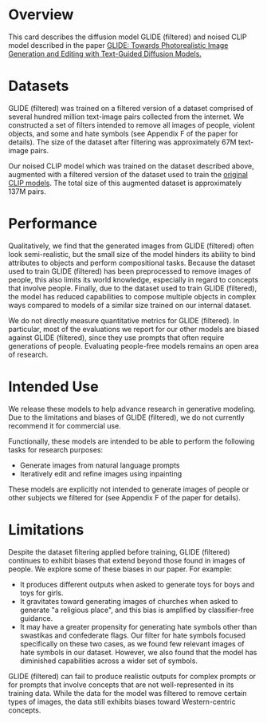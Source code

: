 # Overview

This card describes the diffusion model GLIDE (filtered) and noised CLIP model described in the paper [GLIDE: Towards
Photorealistic Image Generation and Editing with Text-Guided Diffusion Models.][glide_arxiv]

[glide_arxiv]: TODO

# Datasets

GLIDE (filtered) was trained on a filtered version of a dataset comprised of several hundred million text-image pairs
collected from the internet. We constructed a set of filters intended to remove all images of people, violent objects, and some
and hate symbols (see Appendix F of the paper for details). The size of the dataset after filtering was approximately
67M text-image pairs.

Our noised CLIP model which was trained on the dataset described above, augmented with a filtered version of the dataset used
to train the [original CLIP models](https://github.com/openai/clip). The total size of this augmented dataset is approximately 137M pairs.

# Performance

Qualitatively, we find that the generated images from GLIDE (filtered) often look semi-realistic, but the small size of the model hinders
its ability to bind attributes to objects and perform compositional tasks. Because the dataset used to train GLIDE
(filtered) has been preprocessed to remove images of people, this also limits its world knowledge, especially in regard
to concepts that involve people.
Finally, due to the dataset used to train GLIDE (filtered), the model has reduced capabilities to compose multiple objects in complex ways compared to models of a similar size trained on our internal dataset.

We do not directly measure quantitative metrics for GLIDE (filtered). In particular, most of the evaluations we report for our other models are biased against GLIDE (filtered), since they use prompts that often require generations of people. Evaluating people-free models remains an open area of research.

# Intended Use

We release these models to help advance research in generative modeling. Due to the limitations and biases of GLIDE (filtered), we do not currently recommend it for commercial use.

Functionally, these models are intended to be able to perform the following tasks for research purposes:
 * Generate images from natural language prompts
 * Iteratively edit and refine images using inpainting

These models are explicitly not intended to generate images of people or other subjects we filtered for (see Appendix F of the paper for details).

# Limitations

Despite the dataset filtering applied before training, GLIDE (filtered) continues to exhibit biases that extend beyond those found in images of people.
We explore some of these biases in our paper. For example:

  * It produces different outputs when asked to generate toys for boys and toys for girls.
  * It gravitates toward generating images of churches when asked to generate "a religious place",
    and this bias is amplified by classifier-free guidance.
  * It may have a greater propensity for generating hate symbols other than swastikas and confederate flags. Our filter
    for hate symbols focused specifically on these two cases, as we found few relevant images of hate symbols in our
    dataset. However, we also found that the model has diminished capabilities across a wider set of symbols.

GLIDE (filtered) can fail to produce realistic outputs for complex prompts or for prompts that involve concepts that are
not well-represented in its training data. While the data for the model was filtered to remove certain types of images,
the data still exhibits biases toward Western-centric concepts.
